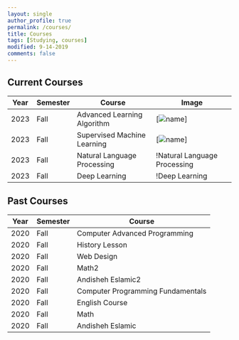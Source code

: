 ```yaml
---
layout: single
author_profile: true
permalink: /courses/
title: Courses
tags: [Studying, courses]
modified: 9-14-2019
comments: false
---
```



## Current Courses

| Year | Semester | Course | Image |
| ---- | -------- | ------ | ----- |
| 2023 | Fall     | Advanced Learning Algorithm | [![name](../assets/images/certificateAdvance.png)] |
| 2023 | Fall     | Supervised Machine Learning | [![name](../assets/images/\supervised.png)] |
| 2023 | Fall     | Natural Language Processing | !Natural Language Processing |
| 2023 | Fall     | Deep Learning | !Deep Learning |



## Past Courses

| Year | Semester | Course |
| ---- | -------- | ------ |
| 2020 | Fall     | Computer Advanced Programming |
| 2020 | Fall     | History Lesson |
| 2020 | Fall     | Web Design |
| 2020 | Fall     | Math2 |
| 2020 | Fall     | Andisheh Eslamic2 |
| 2020 | Fall     | Computer Programming Fundamentals |
| 2020 | Fall     | English Course |
| 2020 | Fall     | Math |
| 2020 | Fall     | Andisheh Eslamic |

<!-- 
## More Past Courses

...
-->
<!-- 
* [Favorite Author](https://en.wikipedia.org/wiki/William_Shakespeare)
* [Places I want to visit](https://www.gettyimages.co.uk/photos/england?phrase=england&sort=best)
* [My home city](https://www.gettyimages.co.uk/photos/tehran?phrase=tehran&sort=best)
* [My university](http://lms.iust.ac.ir)
 -->
